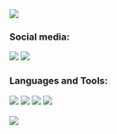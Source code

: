 <img src="https://user-images.githubusercontent.com/98335785/165194366-2367dd63-ccb8-40ce-abb1-57d195858e72.jpg">

### Social media:
[<img src="https://img.shields.io/badge/linkedin-%230077B5.svg?&style=for-the-badge&logo=linkedin&logoColor=white">](https://github.com/valerepetto14)
[<img src="https://img.shields.io/badge/instagram-%23E4405F.svg?&style=for-the-badge&logo=instagram&logoColor=white">](https://www.instagram.com/valerepetto14/)


### Languages and Tools:
<div display="flex">
  <img src="https://img.shields.io/badge/html5%20-%23E34F26.svg?&style=for-the-badge&logo=html5&logoColor=white">
  <img src="https://img.shields.io/badge/c%20-%2300599C.svg?&style=for-the-badge&logo=c&logoColor=white">
  <img src="https://img.shields.io/badge/git%20-%23F05033.svg?&style=for-the-badge&logo=git&logoColor=white"/>
  <img src="https://img.shields.io/badge/github%20-%23121011.svg?&style=for-the-badge&logo=github&logoColor=white"/>
  <br>
  <br>
  <div>
    <a href="https://github.com/ankitwarbhe">
    <img align="center" src="https://github-readme-stats.vercel.app/api/top-langs/?username=valerepetto14&theme=dark">
    </a>
  </div>

